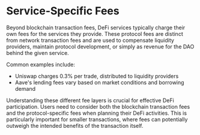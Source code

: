 # Service-Specific Fees

Beyond blockchain transaction fees, DeFi services typically charge their own fees for the services they provide. These protocol fees are distinct from network transaction fees and are used to compensate liquidity providers, maintain protocol development, or simply as revenue for the DAO behind the given service.

Common examples include:

- Uniswap charges 0.3% per trade, distributed to liquidity providers
- Aave's lending fees vary based on market conditions and borrowing demand

Understanding these different fee layers is crucial for effective DeFi participation. Users need to consider both the blockchain transaction fees and the protocol-specific fees when planning their DeFi activities. This is particularly important for smaller transactions, where fees can potentially outweigh the intended benefits of the transaction itself.